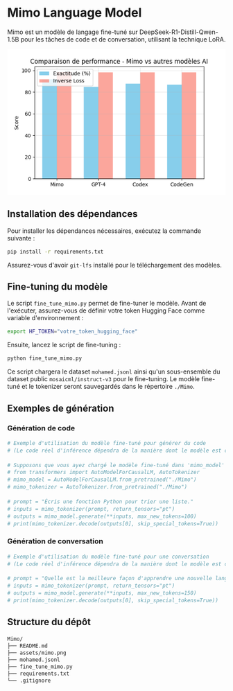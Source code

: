 # Mimo Language Model

Mimo est un modèle de langage fine-tuné sur DeepSeek-R1-Distill-Qwen-1.5B pour les tâches de code et de conversation, utilisant la technique LoRA.

![Mimo](assets/mimo.png)

## Installation des dépendances

Pour installer les dépendances nécessaires, exécutez la commande suivante :

```bash
pip install -r requirements.txt
```

Assurez-vous d'avoir `git-lfs` installé pour le téléchargement des modèles.

## Fine-tuning du modèle

Le script `fine_tune_mimo.py` permet de fine-tuner le modèle. Avant de l'exécuter, assurez-vous de définir votre token Hugging Face comme variable d'environnement :

```bash
export HF_TOKEN="votre_token_hugging_face"
```

Ensuite, lancez le script de fine-tuning :

```bash
python fine_tune_mimo.py
```

Ce script chargera le dataset `mohamed.jsonl` ainsi qu'un sous-ensemble du dataset public `mosaicml/instruct-v3` pour le fine-tuning. Le modèle fine-tuné et le tokenizer seront sauvegardés dans le répertoire `./Mimo`.

## Exemples de génération

### Génération de code

```python
# Exemple d'utilisation du modèle fine-tuné pour générer du code
# (Le code réel d'inférence dépendra de la manière dont le modèle est chargé après fine-tuning)

# Supposons que vous ayez chargé le modèle fine-tuné dans 'mimo_model' et 'mimo_tokenizer'
# from transformers import AutoModelForCausalLM, AutoTokenizer
# mimo_model = AutoModelForCausalLM.from_pretrained("./Mimo")
# mimo_tokenizer = AutoTokenizer.from_pretrained("./Mimo")

# prompt = "Écris une fonction Python pour trier une liste."
# inputs = mimo_tokenizer(prompt, return_tensors="pt")
# outputs = mimo_model.generate(**inputs, max_new_tokens=100)
# print(mimo_tokenizer.decode(outputs[0], skip_special_tokens=True))
```

### Génération de conversation

```python
# Exemple d'utilisation du modèle fine-tuné pour une conversation
# (Le code réel d'inférence dépendra de la manière dont le modèle est chargé après fine-tuning)

# prompt = "Quelle est la meilleure façon d'apprendre une nouvelle langue ?"
# inputs = mimo_tokenizer(prompt, return_tensors="pt")
# outputs = mimo_model.generate(**inputs, max_new_tokens=150)
# print(mimo_tokenizer.decode(outputs[0], skip_special_tokens=True))
```

## Structure du dépôt

```
Mimo/
├── README.md
├── assets/mimo.png
├── mohamed.jsonl
├── fine_tune_mimo.py
├── requirements.txt
└── .gitignore
